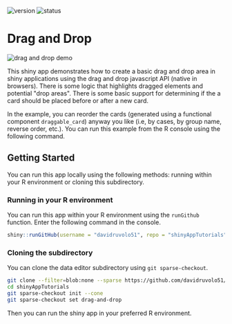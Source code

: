 <!-- badges: start -->
![version](https://img.shields.io/badge/dynamic/json?color=%22dd77&label=version&query=version&url=https%3A%2F%2Fraw.githubusercontent.com%2Fdavidruvolo51%2FshinyAppTutorials%2Fmain%2Fdrag-and-drop%2Fpackage.json)
![status](https://img.shields.io/badge/dynamic/json?color=%3772FF&label=status&query=status&url=https%3A%2F%2Fraw.githubusercontent.com%2Fdavidruvolo51%2FshinyAppTutorials%2Fmain%2Fdrag-and-drop%2Fpackage.json)
<!-- badges: end -->

# Drag and Drop

![drag and drop demo](drag_and_drop_demo.gif)

This shiny app demonstrates how to create a basic drag and drop area in shiny applications using the drag and drop javascript API (native in browsers). There is some logic that highlights dragged elements and potential "drop areas". There is some basic support for determining if the a card should be placed before or after a new card.

In the example, you can reorder the cards (generated using a functional component `draggable_card`) anyway you like (i.e, by cases, by group name, reverse order, etc.). You can run this example from the R console using the following command.

## Getting Started

You can run this app locally using the following methods: running within your R environment or cloning this subdirectory.

### Running in your R environment

You can run this app within your R environment using the `runGithub` function. Enter the following command in the console.

```r
shiny::runGitHub(username = "davidruvolo51", repo = "shinyAppTutorials", subdir = "drag-and-drop")
```

### Cloning the subdirectory

You can clone the data editor subdirectory using `git sparse-checkout`.

```bash
git clone --filter=blob:none --sparse https://github.com/davidruvolo51/shinyAppTutorials
cd shinyAppTutorials
git sparse-checkout init --cone
git sparse-checkout set drag-and-drop
```

Then you can run the shiny app in your preferred R environment.
